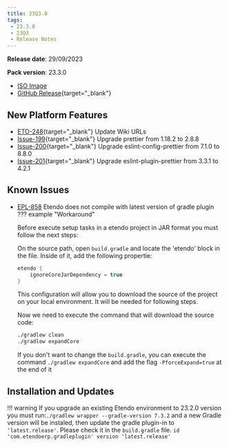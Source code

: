 ```yaml
---
title: 23Q3.0
tags:
 - 23.3.0
 - 23Q3
 - Release Notes
---
```

**Release date**: 29/09/2023

**Pack version**: 23.3.0
- [ISO Image](https://etendo-appliances.s3.eu-west-1.amazonaws.com/etendo/iso/etendo-23Q3.0.iso)
- [GitHub Release](https://github.com/etendosoftware/etendo_core/releases/tag/23.3.0){target="\_blank"}

## New Platform Features

- [ETO-248](https://github.com/etendosoftware/etendo_core/pull/226){target="\_blank"} Update Wiki URLs
- [Issue-199](https://github.com/etendosoftware/etendo_core/pull/199){target="\_blank"} Upgrade prettier from 1.18.2 to 2.8.8
- [Issue-200](https://github.com/etendosoftware/etendo_core/pull/200){target="\_blank"} Upgrade eslint-config-prettier from 7.1.0 to 8.8.0
- [Issue-201](https://github.com/etendosoftware/etendo_core/pull/201){target="\_blank"} Upgrade eslint-plugin-prettier from 3.3.1 to 4.2.1


## Known Issues 

- [EPL-858](https://github.com/etendosoftware/etendo_core/issues/221) Etendo does not compile with latest version of gradle plugin 
??? example "Workaround"


    Before execute setup tasks in a etendo project in JAR format you must follow the next steps:

    On the source path, open `build.gradle` and locate the 'etendo' block in the file. Inside of it, add the following propertie:

    ``` groovy title="build.gradlew" 
    etendo {
        ignoreCoreJarDependency = true
    }
    ```

    This configuration will allow you to download the source of the project on your local environment. It will be needed for following steps. 

    Now we need to execute the command that will download the source code:

    ```bash title='terminal'
    ./gradlew clean
    ./gradlew expandCore 
    ```
    If you don't want to change the `build.gradle`, you can execute the command `./gradlew expandCore` and add the flag `-PforceExpand=true` at the end of it

## Installation and Updates
!!! warning
        If you upgrade an existing Etendo environment to 23.2.0 version you must run:`./gradlew wrapper --gradle-version 7.3.2` and a new Gradle version will be instaled, then update the gradle plugin-in to `'latest.release'`. Please check it in the `build.gradle` file. `id 'com.etendoerp.gradleplugin' version 'latest.release'`